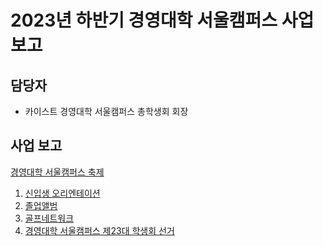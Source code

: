 2023년 하반기 경영대학 서울캠퍼스 사업 보고
===

##  담당자
- 카이스트 경영대학 서울캠퍼스 총학생회 회장 


## 사업 보고
[경영대학 서울캠퍼스 축제](경영대학_축제.md)

1. [신입생 오리엔테이션](경영대학_신입생오티.md)
2. [졸업앨범](경영대학_졸업앨범.md)
3. [골프네트워크](경영대학_골프네트워크.md)
5. [경영대학 서울캠퍼스 제23대 학생회 선거](경영대학_선거.md)
